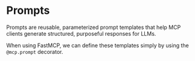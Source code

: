 # Prompts

Prompts are reusable, parameterized prompt templates that help MCP clients generate structured, purposeful responses for LLMs.

When using FastMCP, we can define these templates simply by using the `@mcp.prompt` decorator.
